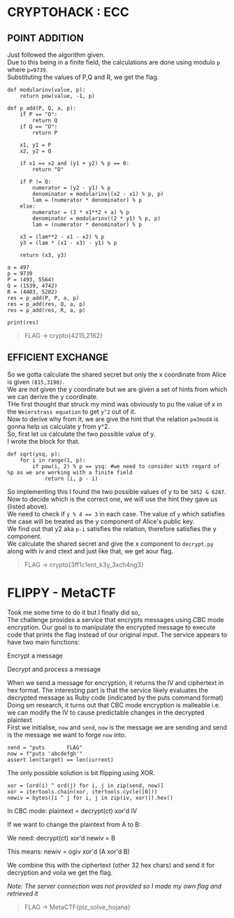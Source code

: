 # CRYPTOHACK : ECC

## POINT ADDITION
Just followed the algorithm given.  
Due to this being in a finite field, the calculations are done using modulo `p` where `p=9739`.  
Substituting the values of P,Q and R, we get the flag.

```
def modularinv(value, p):
    return pow(value, -1, p)

def p_add(P, Q, a, p):
    if P == "O":
        return Q
    if Q == "O":
        return P

    x1, y1 = P
    x2, y2 = Q

    if x1 == x2 and (y1 + y2) % p == 0:
        return "O"

    if P != Q:
        numerator = (y2 - y1) % p
        denominator = modularinv((x2 - x1) % p, p)
        lam = (numerator * denominator) % p
    else:
        numerator = (3 * x1**2 + a) % p
        denominator = modularinv((2 * y1) % p, p)
        lam = (numerator * denominator) % p

    x3 = (lam**2 - x1 - x2) % p
    y3 = (lam * (x1 - x3) - y1) % p

    return (x3, y3)

a = 497
p = 9739
P = (493, 5564)
Q = (1539, 4742)
R = (4403, 5202)
res = p_add(P, P, a, p)
res = p_add(res, Q, a, p)
res = p_add(res, R, a, p)
    
print(res)
```
> FLAG -> crypto{4215,2162}

## EFFICIENT EXCHANGE

So we gotta calculate the shared secret but only the x coordinate from Alice is given `(815,3190)`.  
We are not given the y coordinate but we are given a set of hints from which we can derive the y coordinate.  
THe first thought that struck my mind was obviously to pu the value of x in the `Weierstrass equation` to get `y^2` out of it.  
Now to derive why from it, we are give the hint that the relation `p≡3mod4` is gonna help us calculate y from y^2.  
So, first let us calculate the two possible value of y.  
I wrote the block for that.
```
def sqrt(ysq, p):
    for i in range(1, p):
        if pow(i, 2) % p == ysq: #we need to consider with regard of %p as we are working with a finite field
            return (i, p - i)
```
So implementing this I found the two possible values of y to be `3452 & 6287`.  
Now to decide which is the correct one, we will use the hint they gave us (listed above).  
We need to check if `y % 4 == 3` in each case. The value of `y` which satisfies the case will be treated as the y component of Alice's public key.  
We find out that y2 aka `p-i` satisfies the relation, therefore satisfies the y component.  
We calculate the shared secret and give the x component to `decrypt.py` along with iv and ctext and just like that, we get aour flag.

> FLAG -> crypto{3ff1c1ent_k3y_3xch4ng3}

# FLIPPY - MetaCTF
Took me some time to do it but I finally did so,  
The challenge provides a service that encrypts messages using CBC mode encryption. Our goal is to manipulate the encrypted message to execute code that prints the flag instead of our original input.
The service appears to have two main functions:

Encrypt a message  

Decrypt and process a message  


When we send a message for encryption, it returns the IV and ciphertext in hex format. The interesting part is that the service likely evaluates the decrypted message as Ruby code (indicated by the puts command format)  
Doing sm research, it turns out that CBC mode encryption is malleable i.e. we can modify the IV to cause predictable changes in the decrypted plaintext  
First we initialise, `now` and `send`, `now` is the message we are sending and send is the message we want to forge `now` into.
```
send = "puts       FLAG"
now = f"puts 'abcdefgh'"
assert len(target) == len(current)
```
The only possible solution is bit flipping using XOR.
```
xor = [ord(i) ^ ord(j) for i, j in zip(send, now)]
xor = itertools.chain(xor, itertools.cycle([0]))
newiv = bytes([i ^ j for i, j in zip(iv, xor)]).hex()
```
In CBC mode: plaintext = decrypt(ct) xor'd IV  

If we want to change the plaintext from A to B:  

We need: decrypt(ct) xor'd newiv = B  

This means: newiv = ogiv xor'd (A xor'd B)

We combine this with the ciphertext (other 32 hex chars) and send it for decryption and voila we get the flag.  

_Note: The server connection was not provided so I made my own flag and retrieved it_

> FLAG -> MetaCTF{plz_solve_hojana}

